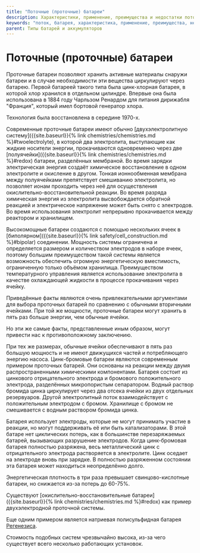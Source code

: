 ```yaml
---
title: "Поточные (проточные) батареи"
description: Характеристики, применение, преимущества и недостатки поточных (проточных) батарей
keywords: "поток, батарея, характеристика, применение, преимущества, недостатки, цена, плотность энергии, замена электролита"
parent: Типы батарей и аккумуляторов
---
```


# Поточные (проточные) батареи

Проточные батареи позволяют хранить активные материалы снаружи батареи
и в случае необходимости эти вещества циркулируют через батарею.
Первой батареей такого типа была цинк-хлорная батарея, в которой хлор
хранился в отдельном цилиндре.  Впервые она была использована в 1884
году Чарльзом Ренардом для питания дирижабля "Франция", который имел
бортовой генератор хлора.

Технология была восстановлена в середине 1970-х.

Современные проточные батареи имеют обычно [двухэлектролитную
систему]({{site.baseurl}}{% link chemistries/chemistries.md
%}#twoelectrolyte), в которой два электролита, выступающие как жидкие
носители энергии, прокачиваются одновременно через две
[полуячейки]({{site.baseurl}}{% link chemistries/chemistries.md
%}#redox) батареи, разделённых мембраной.  Во время зарядки
электрическая энергия создаёт химическое восстановление в одном
электролите и окисление в другом.  Тонкая ионнообменная мембрана между
полуячейками препятствует смешиванию электролита, но позволяет ионам
проходить через неё для осуществления окислительно-восстановительной
реакции.  Во время разряда химическая энергия из электролита
высвобождается обратной реакцией и электрическое напряжение может быть
снято с электродов.  Во время использования электролит непрерывно
прокачивается между реактором и хранилищем.

Высокомощные батареи создаются с помощью нескольких ячеек в
[биполярном]({{site.baseurl}}{% link safety/cell_construction.md
%}#bipolar) соединении.  Мощность системы ограничена и определяется
размером и количеством электродов в наборе ячеек, поэтому большим
преимуществом такой системы является возможность обеспечить огромную
энергетическую вместимость, ограниченную только объёмом хранилища.
Преимуществом температурного управления является использование
электролита в качестве охлаждающей жидкости в процессе прокачивания
через ячейку.

Приведённые факты являются очень привлекательными аргументами для
выбора проточных батарей по сравнению с обычными вторичными ячейками.
При той же мощности, проточные батареи могут хранить в пять раз больше
энергии, чем обычные ячейки.

Но эти же самые факты, представленные иным образом, могут привести нас
к противоположному заключению.

При тех же размерах, обычные ячейки обеспечивают в пять раз большую
мощность и не имеют движущихся частей и потребляющего энергию насоса.
Цинк-бромовые батареи являются современным примером проточных батарей.
Они основаны на реакции между двумя распространенными химическими
компонентами. Батарея состоит из цинкового отрицательного электрода и
бромового положительного электрода, разделённых микропористым
сепаратором.  Водный раствор бромида цинка циркулирует через два
отсека ячейки из двух отдельных резервуаров.  Другой электролитный
поток взаимодействует с положительным электродом с бромом.  Хранилище
с бромом не смешивается с водным раствором бромида цинка.

Батарея использует электроды, которые не могут принимать участие в
реакции, но могут поддерживать её или быть катализаторами.  В этой
батаре нет циклических потерь, как в большинстве перезаряжаемых
батарей, вызывающих разрушение электродов.  Когда цинк-бромовая
батарея полностью разряжена, весь металлический цинк с отрицательного
электрода растворяется в электролите.  Цинк оседает на электроде вновь
при зарядке.  В полностью разряженном состоянии эта батарея может
находиться неопределённо долго.

Энергетическая плотность в три раза превышает свинцово-кислотные
батареи, но снижается из-за потерь до 60-75%.

Существуют [окислительно-восстановительные батареи]({{site.baseurl}}{%
link chemistries/chemistries.md %}#redox) как пример двухэлектродной
проточной системы.

Еще одним примером является натриевая полисульфидная батарея
[Регенезиса](TODO:history#regenesys).

Стоимость подобных систем чрезвычайно высока, из-за чего существует
всего несколько работающих установок.
